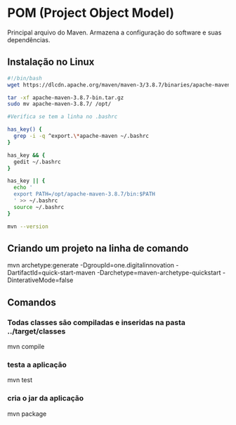 # POM (Project Object Model)

Principal arquivo do Maven.
Armazena a configuração do software e suas dependências.

## Instalação no Linux

```bash
#!/bin/bash
wget https://dlcdn.apache.org/maven/maven-3/3.8.7/binaries/apache-maven-3.8.7-bin.tar.gz

tar -xf apache-maven-3.8.7-bin.tar.gz
sudo mv apache-maven-3.8.7/ /opt/

#Verifica se tem a linha no .bashrc

has_key() {
  grep -i -q ^export.\*apache-maven ~/.bashrc
}

has_key && {
  gedit ~/.bashrc
}

has_key || {
  echo '
  export PATH=/opt/apache-maven-3.8.7/bin:$PATH
  ' >> ~/.bashrc
  source ~/.bashrc
}

mvn --version
```

## Criando um projeto na linha de comando

mvn archetype:generate -DgroupId=one.digitalinnovation -DartifactId=quick-start-maven -Darchetype=maven-archetype-quickstart -DinterativeMode=false

## Comandos

### Todas classes são compiladas e inseridas na pasta ../target/classes

mvn compile

### testa a aplicação

mvn test

### cria o jar da aplicação

mvn package
